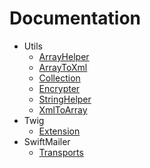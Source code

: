 # Documentation
* Utils
  * [ArrayHelper](Utils/ArrayHelper.md)
  * [ArrayToXml](Utils/ArrayToXml)
  * [Collection](Utils/Collection.md)
  * [Encrypter](Utils/Encrypter.md)
  * [StringHelper](Utils/StringHelper.md)
  * [XmlToArray](Utils/XmlToArray.md)
* Twig
  * [Extension](Utils/Extension.md)
* SwiftMailer
  * [Transports](Utils/Swiftmailer/Transports.md)

